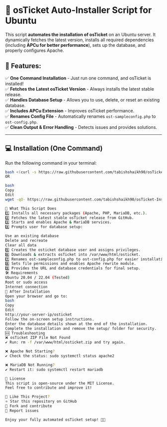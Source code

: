 # 🚀 osTicket Auto-Installer Script for Ubuntu

This script **automates the installation of osTicket** on an Ubuntu server. It dynamically fetches the latest version, installs all required dependencies (including **APCu for better performance**), sets up the database, and properly configures Apache.

## 📌 Features:
✅ **One Command Installation** - Just run one command, and osTicket is installed!  
✅ **Fetches the Latest osTicket Version** - Always installs the latest stable release.  
✅ **Handles Database Setup** - Allows you to use, delete, or reset an existing database.  
✅ **Includes APCu Extension** - Improves osTicket performance.  
✅ **Renames Config File** - Automatically renames `ost-sampleconfig.php` to `ost-config.php`.  
✅ **Clean Output & Error Handling** - Detects issues and provides solutions.  

---

## **💻 Installation (One Command)**
Run the following command in your terminal:
```bash
bash <(curl -s https://raw.githubusercontent.com/tabishshaikh90/osTicket-Installer/main/install.sh)
OR

bash
Copy
Edit
wget -qO- https://raw.githubusercontent.com/tabishshaikh90/osTicket-Installer/main/install.sh | bash

📜 What This Script Does
1️⃣ Installs all necessary packages (Apache, PHP, MariaDB, etc.).
2️⃣ Fetches the latest stable osTicket release from GitHub.
3️⃣ Starts and enables Apache & MariaDB services.
4️⃣ Prompts user for database setup:

Use an existing database
Delete and recreate
Clear all data
5️⃣ Creates the osticket database user and assigns privileges.
6️⃣ Downloads & extracts osTicket into /var/www/html/osticket.
7️⃣ Renames ost-sampleconfig.php to ost-config.php for easier installation.
8️⃣ Sets file permissions and enables Apache rewrite module.
9️⃣ Provides the URL and database credentials for final setup.
🛠 Requirements
Ubuntu 20.04 / 22.04 (Tested)
Root or sudo access
Internet connection
📌 After Installation
Open your browser and go to:
bash
Copy
Edit
http://your-server-ip/osticket
Follow the on-screen setup instructions.
Enter the database details shown at the end of the installation.
Complete the installation and remove the setup/ folder for security.
🆘 Troubleshooting
❌ osTicket ZIP File Not Found
✔ Run: rm -f /var/www/html/osticket.zip and try again.

❌ Apache Not Starting?
✔ Check the status: sudo systemctl status apache2

❌ MariaDB Not Running?
✔ Restart it: sudo systemctl restart mariadb

📜 License
This script is open-source under the MIT License.
Feel free to contribute and improve it!

💙 Like This Project?
⭐ Star this repository on GitHub
🔄 Fork and contribute
🐛 Report issues

Enjoy your fully automated osTicket setup! 🚀🔥
